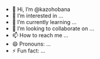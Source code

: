 - 👋 Hi, I’m @kazohobana
- 👀 I’m interested in ...
- 🌱 I’m currently learning ...
- 💞️ I’m looking to collaborate on ...
- 📫 How to reach me ...
- 😄 Pronouns: ...
- ⚡ Fun fact: ...

<!---
kazohobana/kazohobana is a ✨ special ✨ repository because its `README.md` (this file) appears on your GitHub profile.
You can click the Preview link to take a look at your changes.
--->
